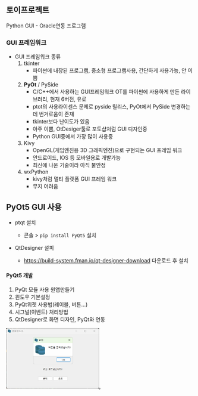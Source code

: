 ## 토이프로젝트
Python GUI - Oracle연동 프로그램

### GUI 프레임워크
- GUI 프레임워크 종류
    1. tkinter 
        - 파이썬에 내장된 프로그램, 중소형 프로그램사용, 간단하게 사용가능, 안 이쁨
    2. **PyOt** / PySide 
        - C/C++에서 사용하는 GUI프레임워크 OT를 파이썬에 사용하게 만든 라이브러리, 현재 6버전, 유료
        - ptot의 사용라이센스 문제로 pyside 릴리스, PyOt에서 PySide 변경하는데 번거로움이 존재
        - tkinter보다 난이도가 있음
        - 아주 이쁨, OtDesiger툴로 포토샵처럼 GUI 디자인중
        - Python GUI중에서 가장 많이 사용중
    3. Kivy
        - OpenGL(게임엔진용 3D 그래픽엔진)으로 구현되는 GUI 프레임 워크
        - 안드로이드, IOS 등 모바일용로 개발가능
        - 최신에 나온 기술이라 아직 불안정
    4. wxPython
        - kivy처럼 멀티 플랫폼 GUI 프레임 워크
        - 무지 어려움

## PyOt5 GUI 사용
- ptqt 설치
    - 콘솔 > `pip install PyQt5` 설치

- QtDesigner 설피
    - https://build-system.fman.io/qt-designer-download 다운로드 후 설치


#### PyQt5 개발
1. PyQt 모듈 사용 원앱만들기
2. 윈도우 기본설정
3. PyQt위젯 사용법(레이블, 버튼...)
4. 시그널(이벤트) 처리방법
5. QtDesigner로 화면 디자인, PyQt와 연동

<img src = '../image/db006.png' width = "250">, 
